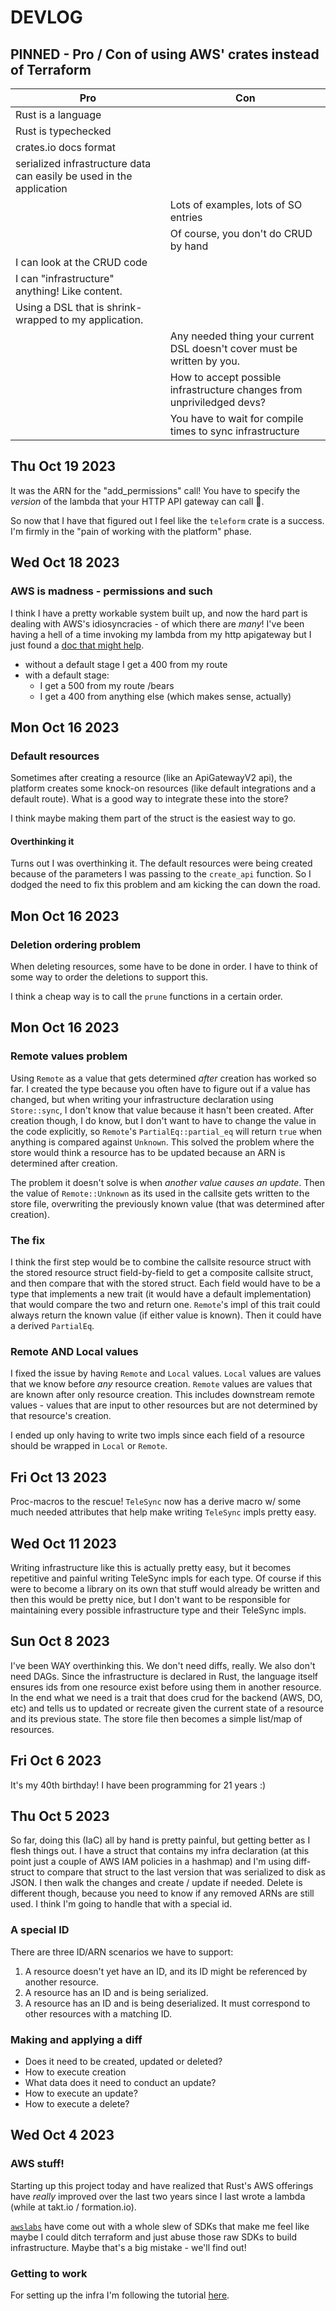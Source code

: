 # DEVLOG

## PINNED - Pro / Con of using AWS' crates instead of Terraform

| Pro          | Con                |
|--------------|--------------------|
| Rust is a language | |
| Rust is typechecked | |
| crates.io docs format | |
| serialized infrastructure data can easily be used in the application | |
| | Lots of examples, lots of SO entries |
| | Of course, you don't do CRUD by hand |
| I can look at the CRUD code | |
| I can "infrastructure" anything! Like content. | |
| Using a DSL that is shrink-wrapped to my application. | |
| | Any needed thing your current DSL doesn't cover must be written by you. |
| | How to accept possible infrastructure changes from unpriviledged devs? |
| | You have to wait for compile times to sync infrastructure |

## Thu Oct 19 2023

It was the ARN for the "add_permissions" call! You have to specify the *version*
of the lambda that your HTTP API gateway can call 🤦.

So now that I have that figured out I feel like the `teleform` crate is a success.
I'm firmly in the "pain of working with the platform" phase.

## Wed Oct 18 2023

### AWS is madness - permissions and such

I think I have a pretty workable system built up, and now the hard part is
dealing with AWS's idiosyncracies - of which there are *many*! I've been
having a hell of a time invoking my lambda from my http apigateway but I
just found a [doc that might
help](https://docs.aws.amazon.com/lambda/latest/dg/services-apigateway.html).

* without a default stage I get a 400 from my route
* with a default stage:
  * I get a 500 from my route /bears
  * I get a 400 from anything else (which makes sense, actually)

## Mon Oct 16 2023

### Default resources

Sometimes after creating a resource (like an ApiGatewayV2 api), the platform
creates some knock-on resources (like default integrations and a default route).
What is a good way to integrate these into the store?

I think maybe making them part of the struct is the easiest way to go.

#### Overthinking it

Turns out I was overthinking it. The default resources were being created because
of the parameters I was passing to the `create_api` function. So I dodged the
need to fix this problem and am kicking the can down the road.

## Mon Oct 16 2023

### Deletion ordering problem

When deleting resources, some have to be done in order. I have to think of some
way to order the deletions to support this.

I think a cheap way is to call the `prune` functions in a certain order.

## Mon Oct 16 2023

### Remote values problem

Using `Remote` as a value that gets determined _after_ creation has worked so far.
I created the type because you often have to figure out if a value has changed,
but when writing your infrastructure declaration using `Store::sync`, I don't
know that value because it hasn't been created. After creation though, I do know,
but I don't want to have to change the value in the code explicitly, so
`Remote`'s `PartialEq::partial_eq` will return `true` when anything is compared
against `Unknown`. This solved the problem where the store would think a resource
has to be updated because an ARN is determined after creation.

The problem it doesn't solve is when _another value causes an update_. Then the
value of `Remote::Unknown` as its used in the callsite gets written to the store
file, overwriting the previously known value (that was determined after creation).

### The fix

I think the first step would be to combine the callsite resource struct
with the stored resource struct field-by-field to get a composite callsite struct,
and then compare that with the stored struct. Each field would have to be a type
that implements a new trait (it would have a default implementation) that would
compare the two and return one. `Remote`'s impl of this trait could always return
the known value (if either value is known). Then it could have a derived `PartialEq`.

### Remote AND Local values

I fixed the issue by having `Remote` and `Local` values. `Local` values are
values that we know before _any_ resource creation. `Remote` values are values
that are known after only resource creation. This includes downstream remote
values - values that are input to other resources but are not determined by that
resource's creation.

I ended up only having to write two impls since each field of a resource should
be wrapped in `Local` or `Remote`.

## Fri Oct 13 2023

Proc-macros to the rescue! `TeleSync` now has a derive macro w/ some much needed
attributes that help make writing `TeleSync` impls pretty easy.

## Wed Oct 11 2023

Writing infrastructure like this is actually pretty easy, but it becomes repetitive
and painful writing TeleSync impls for each type. Of course if this were to become
a library on its own that stuff would already be written and then this would be
pretty nice, but I don't want to be responsible for maintaining every possible
infrastructure type and their TeleSync impls.

## Sun Oct 8 2023

I've been WAY overthinking this. We don't need diffs, really. We also don't need
DAGs. Since the infrastructure is declared in Rust, the language itself ensures
ids from one resource exist before using them in another resource. In the end
what we need is a trait that does crud for the backend (AWS, DO, etc) and tells
us to updated or recreate given the current state of a resource and its previous
state. The store file then becomes a simple list/map of resources.

## Fri Oct 6 2023

It's my 40th birthday! I have been programming for 21 years :)

## Thu Oct 5 2023

So far, doing this (IaC) all by hand is pretty painful, but getting better as I
flesh things out.
I have a struct that contains my infra declaration (at this point just a couple
of AWS IAM policies in a hashmap) and I'm using diff-struct to compare that
struct to the last version that was serialized to disk as JSON.
I then walk the changes and create / update if needed.
Delete is different though, because you need to know if any removed ARNs are
still used. I think I'm going to handle that with a special id.

### A special ID

There are three ID/ARN scenarios we have to support:

1. A resource doesn't yet have an ID, and its ID might be referenced by another
   resource.
2. A resource has an ID and is being serialized.
3. A resource has an ID and is being deserialized. It must correspond to other
   resources with a matching ID.

### Making and applying a diff

* Does it need to be created, updated or deleted?
* How to execute creation
* What data does it need to conduct an update?
* How to execute an update?
* How to execute a delete?

## Wed Oct 4 2023

### AWS stuff!

Starting up this project today and have realized that Rust's AWS offerings have
_really_ improved over the last two years since I last wrote a lambda (while at
takt.io / formation.io).

[`awslabs`](https://crates.io/teams/github:awslabs:rust-sdk-owners) have come
out with a whole slew of SDKs that make me feel like maybe I could ditch
terraform and just abuse those raw SDKs to build infrastructure. Maybe that's a
big mistake - we'll find out!

### Getting to work

For setting up the infra I'm following the tutorial
[here](https://docs.aws.amazon.com/lambda/latest/dg/services-apigateway-tutorial.html).
